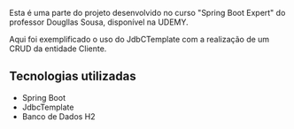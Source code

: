 <p>Esta é uma parte do projeto desenvolvido 
no curso "Spring Boot Expert" do professor 
Dougllas Sousa, disponível na UDEMY. </p>
<p>Aqui foi exemplificado o uso do JdbCTemplate com a realização 
de um CRUD da entidade Cliente.</p>

<h2>Tecnologias utilizadas</h2>

- Spring Boot
- JdbcTemplate
- Banco de Dados H2
